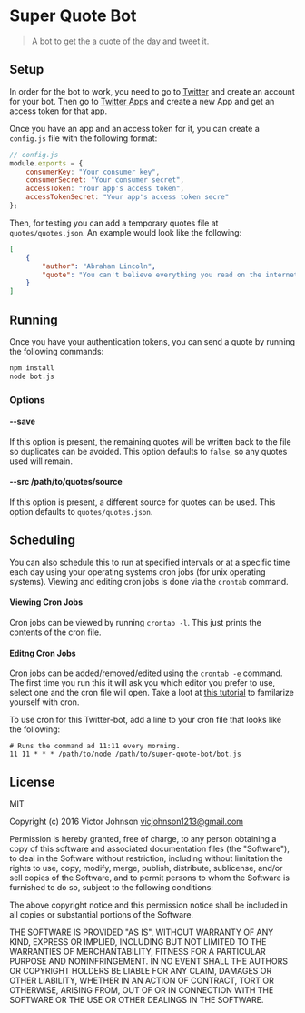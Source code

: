 # Super Quote Bot

> A bot to get the a quote of the day and tweet it.

## Setup

In order for the bot to work, you need to go to [Twitter](https://twitter.com) and create an account for your bot.  Then go to [Twitter Apps](https://apps.twitter.com) and create a new App and get an access token for that app.

Once you have an app and an access token for it, you can create a `config.js` file with the following format:

```javascript
// config.js
module.exports = {
    consumerKey: "Your consumer key",
    consumerSecret: "Your consumer secret",
    accessToken: "Your app's access token",
    accessTokenSecret: "Your app's access token secre"
};
```

Then, for testing you can add a temporary quotes file at `quotes/quotes.json`.  An example would look like the following:

```json
[
    {
        "author": "Abraham Lincoln",
        "quote": "You can't believe everything you read on the internet."
    }
]
```

## Running

Once you have your authentication tokens, you can send a quote by running the following commands:

```bash
npm install
node bot.js
```

### Options

#### --save

If this option is present, the remaining quotes will be written back to the file so duplicates can be avoided.  This option defaults to `false`, so any quotes used will remain.

#### --src /path/to/quotes/source

If this option is present, a different source for quotes can be used.  This option defaults to `quotes/quotes.json`.

## Scheduling

You can also schedule this to run at specified intervals or at a specific time each day using your operating systems cron jobs (for unix operating systems).  Viewing and editing cron jobs is done via the `crontab` command.

#### Viewing Cron Jobs

Cron jobs can be viewed by running `crontab -l`.  This just prints the contents of the cron file.

#### Editng Cron Jobs

Cron jobs can be added/removed/edited using the `crontab -e` command.  The first time you run this it will ask you which editor you prefer to use, select one and the cron file will open.  Take a loot at [this tutorial](http://kvz.io/blog/2007/07/29/schedule-tasks-on-linux-using-crontab/) to familarize yourself with cron.

To use cron for this Twitter-bot, add a line to your cron file that looks like the following:

```crontab
# Runs the command ad 11:11 every morning.
11 11 * * * /path/to/node /path/to/super-quote-bot/bot.js
```

## License

MIT

Copyright (c) 2016 Victor Johnson vicjohnson1213@gmail.com

Permission is hereby granted, free of charge, to any person obtaining a copy of this software and associated documentation files (the "Software"), to deal in the Software without restriction, including without limitation the rights to use, copy, modify, merge, publish, distribute, sublicense, and/or sell copies of the Software, and to permit persons to whom the Software is furnished to do so, subject to the following conditions:

The above copyright notice and this permission notice shall be included in all copies or substantial portions of the Software.

THE SOFTWARE IS PROVIDED "AS IS", WITHOUT WARRANTY OF ANY KIND, EXPRESS OR IMPLIED, INCLUDING BUT NOT LIMITED TO THE WARRANTIES OF MERCHANTABILITY, FITNESS FOR A PARTICULAR PURPOSE AND NONINFRINGEMENT. IN NO EVENT SHALL THE AUTHORS OR COPYRIGHT HOLDERS BE LIABLE FOR ANY CLAIM, DAMAGES OR OTHER LIABILITY, WHETHER IN AN ACTION OF CONTRACT, TORT OR OTHERWISE, ARISING FROM, OUT OF OR IN CONNECTION WITH THE SOFTWARE OR THE USE OR OTHER DEALINGS IN THE SOFTWARE.